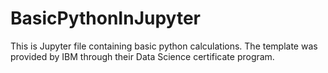 # BasicPythonInJupyter
This is Jupyter file containing basic python calculations. The template was provided by IBM through their Data Science certificate program.  

